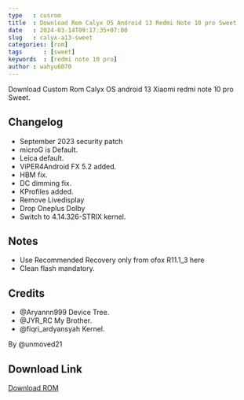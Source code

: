```yaml
---
type   : cusrom
title  : Download Rom Calyx OS Android 13 Redmi Note 10 pro Sweet
date   : 2024-03-14T09:17:35+07:00
slug   : calyx-a13-sweet
categories: [rom]
tags      : [sweet]
keywords  : [redmi note 10 pro]
author : wahyu6070
---
```


Download Custom Rom Calyx OS android 13 Xiaomi redmi note 10 pro Sweet.

## Changelog
- September 2023 security patch
- microG is Default.
- Leica default.
- ViPER4Android FX 5.2 added.
- HBM fix.
- DC dimming fix.
- KProfiles added.
- Remove Livedisplay
- Drop Oneplus Dolby
- Switch to 4.14.326-STRIX kernel.

## Notes
- Use Recommended Recovery only from ofox R11.1_3 here
- Clean flash mandatory.

## Credits
- @Aryannn999 Device Tree.
- @JYR_RC My Brother.
- @fiqri_ardyansyah Kernel.

By @unmoved21

## Download Link
[Download ROM](https://sourceforge.net/projects/calyxos-sweet/files/CalyxOS-A13-20231005-UNOFFICIAL-GAPPS-sweet.zip/download)

